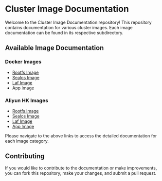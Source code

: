 # Cluster Image Documentation

Welcome to the Cluster Image Documentation repository! This repository contains documentation for various cluster images. Each image documentation can be found in its respective subdirectory.

## Available Image Documentation

### Docker Images

- [Rootfs Image](docs/docker/rootfs.md)
- [Sealos Image](docs/docker/sealos.md)
- [Laf Image](docs/docker/laf.md)
- [App Image](docs/docker/app.md)

### Aliyun HK Images

- [Rootfs Image](docs/aliyun-hk/rootfs.md)
- [Sealos Image](docs/aliyun-hk/sealos.md)
- [Laf Image](docs/aliyun-hk/laf.md)
- [App Image](docs/aliyun-hk/app.md)

Please navigate to the above links to access the detailed documentation for each image category.

## Contributing

If you would like to contribute to the documentation or make improvements, you can fork this repository, make your changes, and submit a pull request.
